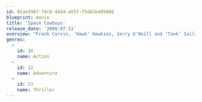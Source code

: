 ```yaml
---
id: 91ae5987-7dc8-4454-a55f-f5d61b405086
blueprint: movie
title: 'Space Cowboys'
release_date: '2000-07-31'
overview: "Frank Corvin, ‘Hawk’ Hawkins, Jerry O'Neill and ‘Tank’ Sullivan were hotdog members of Project Daedalus, the Air Force's test program for space travel, but their hopes were dashed in 1958 with the formation of NASA and the use of trained chimps. They blackmail their way into orbit when Russia's mysterious ‘Ikon’ communications satellite's orbit begins to degrade and threatens to crash to Earth."
genres:
  -
    id: 28
    name: Action
  -
    id: 12
    name: Adventure
  -
    id: 53
    name: Thriller
---
```

